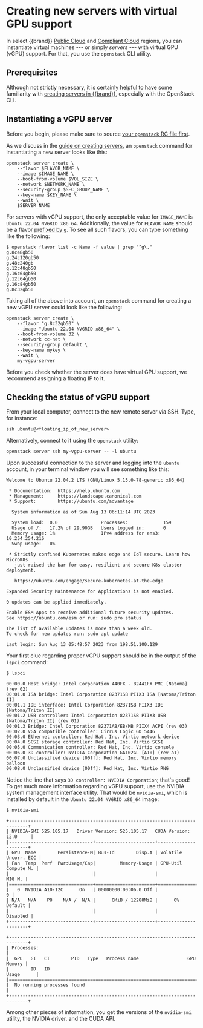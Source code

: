 # Creating new servers with virtual GPU support

In select {{brand}}
[Public Cloud](../../../reference/features/public.md#virtualization)
and
[Compliant Cloud](../../../reference/features/compliant.md#virtualization)
regions, you can instantiate virtual machines --- or simply _servers_
--- with virtual GPU (vGPU) support. For that, you use the `openstack`
CLI utility.

## Prerequisites

Although not strictly necessary, it is certainly helpful to have some
familiarity with [creating servers in {{brand}}](new-server.md),
especially with the OpenStack CLI.

## Instantiating a vGPU server

Before you begin, please make sure to source [your `openstack` RC file
first](../../getting-started/enable-openstack-cli.md).

As we discuss in the [guide on creating servers](new-server.md), an
`openstack` command for instantiating a new server looks like this:

```console
openstack server create \
    --flavor $FLAVOR_NAME \
    --image $IMAGE_NAME \
    --boot-from-volume $VOL_SIZE \
    --network $NETWORK_NAME \
    --security-group $SEC_GROUP_NAME \
    --key-name $KEY_NAME \
    --wait \
    $SERVER_NAME
```

For servers with vGPU support, the only acceptable value for
`IMAGE_NAME` is `Ubuntu 22.04 NVGRID x86_64`. Additionally, the value
for `FLAVOR_NAME` should be a flavor [prefixed by
`g`](../../../reference/flavors/index.md#compute-tiers). To see all such
flavors, you can type something like the following:

```console
$ openstack flavor list -c Name -f value | grep "^g\."
g.8c48gb50
g.24c120gb50
g.48c240gb
g.12c48gb50
g.16c64gb50
g.12c64gb50
g.16c84gb50
g.8c32gb50
```

Taking all of the above into account, an `openstack` command for
creating a new vGPU server could look like the following:

```console
openstack server create \
    --flavor "g.8c32gb50" \
    --image "Ubuntu 22.04 NVGRID x86_64" \
    --boot-from-volume 32 \
    --network cc-net \
    --security-group default \
    --key-name mykey \
    --wait \
    my-vgpu-server
```

Before you check whether the server does have virtual GPU support, we
recommend assigning a floating IP to it.

## Checking the status of vGPU support

From your local computer, connect to the new remote server via SSH.
Type, for instance:

```console
ssh ubuntu@<floating_ip_of_new_server>
```

Alternatively, connect to it using the `openstack` utility:

```console
openstack server ssh my-vgpu-server -- -l ubuntu
```

Upon successful connection to the server and logging into the `ubuntu`
account, in your terminal window you will see something like this:

```plain
Welcome to Ubuntu 22.04.2 LTS (GNU/Linux 5.15.0-78-generic x86_64)

 * Documentation:  https://help.ubuntu.com
 * Management:     https://landscape.canonical.com
 * Support:        https://ubuntu.com/advantage

  System information as of Sun Aug 13 06:11:14 UTC 2023

  System load:  0.0                Processes:             159
  Usage of /:   17.2% of 29.90GB   Users logged in:       0
  Memory usage: 1%                 IPv4 address for ens3: 10.254.254.216
  Swap usage:   0%

 * Strictly confined Kubernetes makes edge and IoT secure. Learn how MicroK8s
   just raised the bar for easy, resilient and secure K8s cluster deployment.

   https://ubuntu.com/engage/secure-kubernetes-at-the-edge

Expanded Security Maintenance for Applications is not enabled.

0 updates can be applied immediately.

Enable ESM Apps to receive additional future security updates.
See https://ubuntu.com/esm or run: sudo pro status

The list of available updates is more than a week old.
To check for new updates run: sudo apt update

Last login: Sun Aug 13 05:48:57 2023 from 198.51.100.129
```

Your first clue regarding proper vGPU support should be in the output of
the `lspci` command:

```console
$ lspci

00:00.0 Host bridge: Intel Corporation 440FX - 82441FX PMC [Natoma] (rev 02)
00:01.0 ISA bridge: Intel Corporation 82371SB PIIX3 ISA [Natoma/Triton II]
00:01.1 IDE interface: Intel Corporation 82371SB PIIX3 IDE [Natoma/Triton II]
00:01.2 USB controller: Intel Corporation 82371SB PIIX3 USB [Natoma/Triton II] (rev 01)
00:01.3 Bridge: Intel Corporation 82371AB/EB/MB PIIX4 ACPI (rev 03)
00:02.0 VGA compatible controller: Cirrus Logic GD 5446
00:03.0 Ethernet controller: Red Hat, Inc. Virtio network device
00:04.0 SCSI storage controller: Red Hat, Inc. Virtio SCSI
00:05.0 Communication controller: Red Hat, Inc. Virtio console
00:06.0 3D controller: NVIDIA Corporation GA102GL [A10] (rev a1)
00:07.0 Unclassified device [00ff]: Red Hat, Inc. Virtio memory balloon
00:08.0 Unclassified device [00ff]: Red Hat, Inc. Virtio RNG
```

Notice the line that says `3D controller: NVIDIA Corporation`; that's
good! To get much more information regarding vGPU support, use the
NVIDIA system management interface utility. That would be `nvidia-smi`,
which is installed by default in the `Ubuntu 22.04 NVGRID x86_64` image:

```console
$ nvidia-smi

+-----------------------------------------------------------------------------+
| NVIDIA-SMI 525.105.17   Driver Version: 525.105.17   CUDA Version: 12.0     |
|-------------------------------+----------------------+----------------------+
| GPU  Name        Persistence-M| Bus-Id        Disp.A | Volatile Uncorr. ECC |
| Fan  Temp  Perf  Pwr:Usage/Cap|         Memory-Usage | GPU-Util  Compute M. |
|                               |                      |               MIG M. |
|===============================+======================+======================|
|   0  NVIDIA A10-12C      On   | 00000000:00:06.0 Off |                    0 |
| N/A   N/A    P8    N/A /  N/A |      0MiB / 12288MiB |      0%      Default |
|                               |                      |             Disabled |
+-------------------------------+----------------------+----------------------+

+-----------------------------------------------------------------------------+
| Processes:                                                                  |
|  GPU   GI   CI        PID   Type   Process name                  GPU Memory |
|        ID   ID                                                   Usage      |
|=============================================================================|
|  No running processes found                                                 |
+-----------------------------------------------------------------------------+
```

Among other pieces of information, you get the versions of the
`nvidia-smi` utility, the NVIDIA driver, and the CUDA API.
